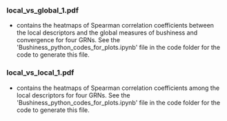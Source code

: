 ### local_vs_global_1.pdf
- contains the heatmaps of Spearman correlation coefficients between the local descriptors and the global measures of bushiness and convergence for four GRNs. See the 'Bushiness_python_codes_for_plots.ipynb' file in the code folder for the code to generate this file.
### local_vs_local_1.pdf
- contains the heatmaps of Spearman correlation coefficients among the local descriptors for four GRNs. See the 'Bushiness_python_codes_for_plots.ipynb' file in the code folder for the code to generate this file.
